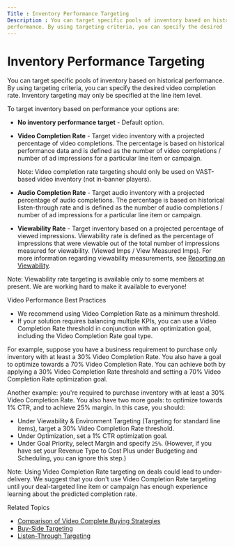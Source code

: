 ```yaml
---
Title : Inventory Performance Targeting
Description : You can target specific pools of inventory based on historical
performance. By using targeting criteria, you can specify the desired
---
```



# Inventory Performance Targeting



You can target specific pools of inventory based on historical
performance. By using targeting criteria, you can specify the desired
video completion rate. Inventory targeting may only be specified at the
line item level.

To target inventory based on performance your options are:

- **No inventory performance target** - Default option.
- **Video Completion Rate** - Target video inventory with a projected
  percentage of video completions. The percentage is based on historical
  performance data and is defined as the number of video completions /
  number of ad impressions for a particular line item
  or campaign.
  

  Note: Video completion rate targeting
  should only be used on VAST-based video inventory (not in-banner
  players).

  
- **Audio Completion Rate** - Target audio inventory with a projected
  percentage of audio completions. The percentage is based on historical
  listen-through rate and is defined as the number of audio completions
  / number of ad impressions for a particular line item
  or campaign.
- **Viewability Rate** - Target inventory based on a projected
  percentage of viewed impressions. Viewability rate is defined as the
  percentage of impressions that were viewable out of the total number
  of impressions measured for viewability. (Viewed Imps / View Measured
  Imps). For more information regarding viewability measurements, see
  <a href="reporting-on-viewability.html" class="xref">Reporting on
  Viewability</a>.



Note: Viewability rate targeting is
available only to some members at present. We are working hard to make
it available to everyone!



Video Performance Best Practices

- We recommend using Video Completion Rate as a minimum threshold.
- If your solution requires balancing multiple KPIs, you can use a Video
  Completion Rate threshold in conjunction with an optimization goal,
  including the Video Completion Rate goal type.

For example, suppose you have a business requirement to purchase only
inventory with at least a 30% Video Completion Rate. You also have a
goal to optimize towards a 70% Video Completion Rate. You can achieve
both by applying a 30% Video Completion Rate threshold and setting a 70%
Video Completion Rate optimization goal.



Another example: you're required to purchase inventory with at least a
30% Video Completion Rate. You also have two more goals: to optimize
towards 1% CTR, and to achieve 25% margin. In this case, you should:

- Under Viewability & Environment
  Targeting
  (Targeting for standard line
  items), target a 30% Video Completion Rate threshold.
- Under Optimization, set a 1% CTR
  optimization goal.
- Under Goal Priority, select
  Margin and specify `25%`. (However,
  if you have set your Revenue Type to
  Cost Plus under
  Budgeting and Scheduling, you
  can ignore this step.)





Note: Using Video Completion Rate
targeting on deals could lead to under-delivery. We suggest that you
don't use Video Completion Rate targeting until your deal-targeted
line item or campaign has enough experience
learning about the predicted completion rate.



Related Topics

- <a href="comparison-of-video-complete-buying-strategies.html"
  class="xref"
  title="CPCV optimization and Guaranteed Completes are related features with different benefits and applications: you can&#39;t use them simultaneously. Similarly, you can choose to optimize for video completion rate (VCR) or target inventory with a set video completion rate. While you can use these features together, their use cases are different.">Comparison
  of Video Complete Buying Strategies</a>
- <a href="buy-side-targeting.html" class="xref">Buy-Side Targeting</a>
- <a href="listen-through-targeting.html" class="xref">Listen-Through
  Targeting</a>




